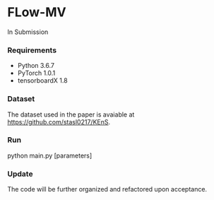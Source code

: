 # FLow-MV
In Submission

### Requirements

+ Python 3.6.7
+ PyTorch 1.0.1
+ tensorboardX 1.8

### Dataset

The dataset used in the paper is avaiable at https://github.com/stasl0217/KEnS.


### Run
python main.py [parameters]


### Update

The code will be further organized and refactored upon acceptance.


